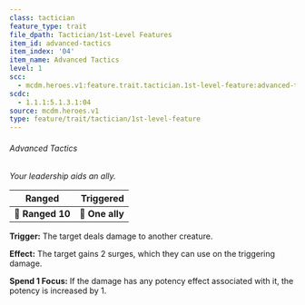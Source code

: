 ```yaml
---
class: tactician
feature_type: trait
file_dpath: Tactician/1st-Level Features
item_id: advanced-tactics
item_index: '04'
item_name: Advanced Tactics
level: 1
scc:
  - mcdm.heroes.v1:feature.trait.tactician.1st-level-feature:advanced-tactics
scdc:
  - 1.1.1:5.1.3.1:04
source: mcdm.heroes.v1
type: feature/trait/tactician/1st-level-feature
---
```


###### Advanced Tactics

*Your leadership aids an ally.*

| **Ranged**       |   **Triggered** |
| ---------------- | --------------: |
| **📏 Ranged 10** | **🎯 One ally** |

**Trigger:** The target deals damage to another creature.

**Effect:** The target gains 2 surges, which they can use on the triggering damage.

**Spend 1 Focus:** If the damage has any potency effect associated with it, the potency is increased by 1.
